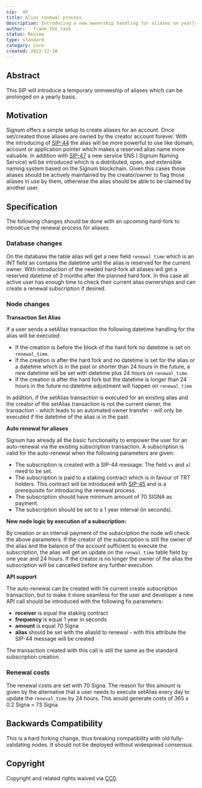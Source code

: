 ```yaml
---
sip:  48
title: Alias renewal process
description: Introducing a new ownership handling for aliases on yearly basis
author:   frank_the_tank
status: Review
type: standard
category: Core
created: 2022-12-10
---
```

## Abstract
This SIP will introduce a temporary onmweship of aliases which can be prolonged on a yearly basis.

## Motivation
Signum offers a simple setup to create aliases for an account. Once set/created those aliases are owned by the creator account forever. With the introducing of [SIP-44](sip-44.md)  the alias will be more powerful to use like domain, account  or application pointer which makes a reserved alias name more valuable. In addition with [SIP-47](sip-44.md)  a new service SNS ( Signum Naming Service) will be introduced which is a distributed, open, and extensible naming system based on the Signum blockchain. Given this cases those aliases should be actively maintained by the creator/owner to flag those aliases in use by them, otherwise the alias should be able to be claimed by another user.

## Specification
The following changes should be done with an upcoming hard-fork to introdcue the renewal process for aliases 

### Database changes
On the database the table alias will get a new field `renewal_time` which is an INT field an contains the datetime until the alias is reserved for the current owner. With introduction of the needed hard-fork all aliases will get a reserved datetime of 3 months after the planned hard fork. In this case all active user has enough time to check their current alias ownerships and can create a renewal subscription if desired.

### Node changes
**Transaction Set Alias**

If a user sends a setAlias transaction the following datetime handling for the alias will be executed:
 - If the creation is before the block of the hard fork no datetime is set on `renewal_time`.
 - If the creation is after the hard fork and no datetime is set for the alias or a datetime which is in the past or shorter than 24 hours in the future, a new datetime will be set with datetime plus 24 hours on `renewal_time`.
 - If the creation is after the hard fork but  the datetime is longer than 24 hours in the future no datetime adjustment will happen on `renewal_time`

In addition, if the setAlias transaction is executed for an existing alias and the creator of the setAlias transaction is not the current owner, the transaction - which leads to an automated owner transfer -  will only be executed if the datetime of the alias is in the past.

**Auto renewal for aliases**

Signum has already all the basic functionality to empower the user for an auto-renewal via the existing subscription transaction. A subscription is valid for the auto-renewal when the following parameters are given:

- The subscription is created with a SIP-44 message. The field `vs` and `al` need to be set.
- The subscription is paid to a staking contract which is in favour of TRT holders. This contract will be introduced with [SIP-45](sip-45.md) and is a prerequisite  for introducing the renewal process.
- The subscription should have minimum amount of 70 SIGNA as payment.
- The subscription should be set to  a 1 year interval (in seconds).

**New node logic by execution of a subscription:**

By creation or an interval payment of the subscription the node will check the above parameters. If the creator of the subscription is still the owner of the alias and the balance of the account sufficient to execute the subscription, the alias will get an update on the  `renwal_time` table field by one year and 24 hours. If the creator is no longer the owner of the alias the subscription will be cancelled before any further execution.

**API support**

The auto-renewal can be created with he current create subscription transaction, but to make it more seamless for the user and developer a new API call should be introduced with the following fix parameters:

- **receiver** is equal the staking contract
- **frequency** is equal 1 year in seconds
- **amount** is equal 70 Signa
- **alias** should be set with the aliasId to renewal - with this attribute the SIP-44 message will be created

The transaction created with this call is still the same as the standard subscription creation.


###  Renewal costs
The renewal costs are set with 70 Signa. The reason for this amount is given by the alternative that a user needs to execute setAlias every day to update the `reneval_time` by 24 hours. This would generate costs of 365 x 0.2 Signa = 73 Signa. 


## Backwards Compatibility  
This is a hard forking change, thus breaking compatibility with old fully-validating nodes. It should not be deployed without widespread consensus. 

## Copyright
Copyright and related rights waived via [CC0](https://creativecommons.org/publicdomain/zero/1.0/).
